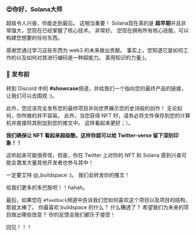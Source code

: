 ### 😍你好，Solana大师

超级令人兴奋，你能走到最后。 这相当重要！ Solana现在真的是 **超早期**并且非常强大，您现在已经掌握了核心技术。 非常好。 您现在拥有所有核心技能，可以构建您想要的任何东西。

感谢您通过学习这些东西为 web3 的未来做出贡献。 事实上，您知道它是如何工作的以及如何对其进行编码是一种超能力。 善用知识的力量;)。

### 🌈 发布前

转到 Discord 中的 **#showcase**频道，并给我们一个指向您的最终产品的链接，让我们可以去围观 :)。

此外，您应该完全发布您的最终项目并向世界展示您的史诗般的创作！ 无论如何，你所做的并不容易。 此外，当您获得 NFT 时，请务必将文件保存到您的计算机并直接将其附加到您的推文中。 这样看起来更好；）。

**我们确保让 NFT 看起来超级酷，这样你就可以给 Twitter-verse 留下深刻印象！！**

这听起来可能很奇怪，但是，你在 Twitter 上对你的 NFT 和 Solana 感到兴奋可能会激发大量其他开发者也参与其中！

一定要艾特 @_buildspace :)。 我们会转发你的推文！

给我们更多的多巴胺吧！！hahah。

最后，如果您在 `#feedback`频道中告诉我们您如何喜欢这个项目以及项目的结构，那就太棒了。 你最喜欢 buildspace 的什么？ 什么糟透了？ 希望我们为未来的项目做出哪些改变？ 你的反馈会我们都乐于接受！

回见！！！



